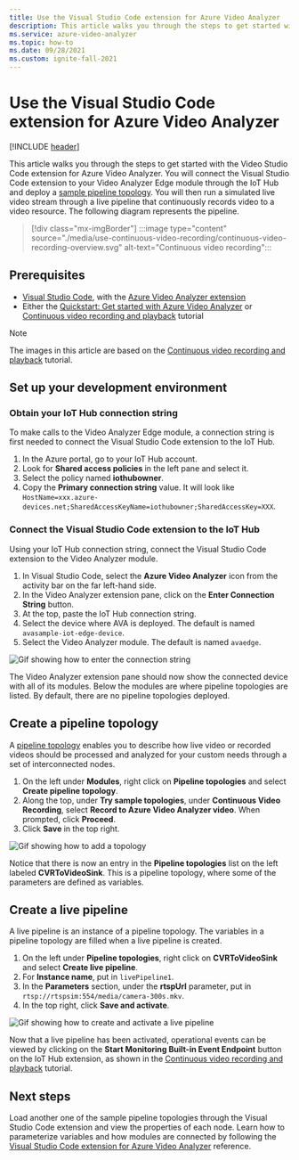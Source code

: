 ```yaml
---
title: Use the Visual Studio Code extension for Azure Video Analyzer
description: This article walks you through the steps to get started with the Visual Studio Code extension for Azure Video Analyzer.
ms.service: azure-video-analyzer
ms.topic: how-to
ms.date: 09/28/2021
ms.custom: ignite-fall-2021
---
```


# Use the Visual Studio Code extension for Azure Video Analyzer

[!INCLUDE [header](includes/edge-env.md)]

This article walks you through the steps to get started with the Video Studio Code extension for Azure Video Analyzer. You will connect the Visual Studio Code extension to your Video Analyzer Edge module through the IoT Hub and deploy a [sample pipeline topology](https://github.com/Azure/video-analyzer/tree/main/pipelines/live/topologies/cvr-video-sink). You will then run a simulated live video stream through a live pipeline that continuously records video to a video resource. The following diagram represents the pipeline.

> [!div class="mx-imgBorder"]
> :::image type="content" source="./media/use-continuous-video-recording/continuous-video-recording-overview.svg" alt-text="Continuous video recording":::
 
 ## Prerequisites
 
* [Visual Studio Code](https://code.visualstudio.com/), with the [Azure Video Analyzer extension](https://marketplace.visualstudio.com/items?itemName=ms-azuretools.azure-video-analyzer)
* Either the [Quickstart: Get started with Azure Video Analyzer](./get-started-detect-motion-emit-events.md) or [Continuous video recording and playback](./use-continuous-video-recording.md) tutorial

 > [!NOTE]
 > The images in this article are based on the [Continuous video recording and playback](./use-continuous-video-recording.md) tutorial.    

## Set up your development environment

### Obtain your IoT Hub connection string

To make calls to the Video Analyzer Edge module, a connection string is first needed to connect the Visual Studio Code extension to the IoT Hub.

1. In the Azure portal, go to your IoT Hub account.
1. Look for **Shared access policies** in the left pane and select it.
1. Select the policy named **iothubowner**.
1. Copy the **Primary connection string** value. It will look like `HostName=xxx.azure-devices.net;SharedAccessKeyName=iothubowner;SharedAccessKey=XXX`.

### Connect the Visual Studio Code extension to the IoT Hub

Using your IoT Hub connection string, connect the Visual Studio Code extension to the Video Analyzer module. 

1.	In Visual Studio Code, select the **Azure Video Analyzer** icon from the activity bar on the far left-hand side.
1.	In the Video Analyzer extension pane, click on the **Enter Connection String** button.
1.	At the top, paste the IoT Hub connection string.
1.	Select the device where AVA is deployed. The default is named `avasample-iot-edge-device`.
1.	Select the Video Analyzer module. The default is named `avaedge`.

![Gif showing how to enter the connection string](./media/use-visual-studio-code-extension/enter-connection-string.gif)

The Video Analyzer extension pane should now show the connected device with all of its modules. Below the modules are where pipeline topologies are listed. By default, there are no pipeline topologies deployed.

## Create a pipeline topology 

A [pipeline topology](../pipeline.md) enables you to describe how live video or recorded videos should be processed and analyzed for your custom needs through a set of interconnected nodes. 

1.	On the left under **Modules**, right click on **Pipeline topologies** and select **Create pipeline topology**.
1.	Along the top, under **Try sample topologies**, under **Continuous Video Recording**, select **Record to Azure Video Analyzer video**. When prompted, click **Proceed**.
1.	Click **Save** in the top right.

![Gif showing how to add a topology](./media/use-visual-studio-code-extension/add-topology.gif)

Notice that there is now an entry in the **Pipeline topologies** list on the left labeled **CVRToVideoSink**. This is a pipeline topology, where some of the parameters are defined as variables.

## Create a live pipeline

A live pipeline is an instance of a pipeline topology. The variables in a pipeline topology are filled when a live pipeline is created.

1.	On the left under **Pipeline topologies**, right click on **CVRToVideoSink** and select **Create live pipeline**.
1.	For **Instance name**, put in `livePipeline1`.
1. In the **Parameters** section, under the **rtspUrl** parameter, put in `rtsp://rtspsim:554/media/camera-300s.mkv`.
1.	In the top right, click **Save and activate**.

![Gif showing how to create and activate a live pipeline](./media/use-visual-studio-code-extension/create-and-activate.gif)

Now that a live pipeline has been activated, operational events can be viewed by clicking on the **Start Monitoring Built-in Event Endpoint** button on the IoT Hub extension, as shown in the [Continuous video recording and playback](./use-continuous-video-recording.md#prepare-to-monitor-the-modules) tutorial.

## Next steps

Load another one of the sample pipeline topologies through the Visual Studio Code extension and view the properties of each node. Learn how to parameterize variables and how modules are connected by following the [Visual Studio Code extension for Azure Video Analyzer](../visual-studio-code-extension.md) reference.
